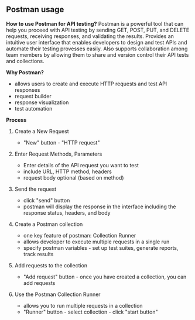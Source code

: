 <h2>Postman usage</h2>

**How to use Postman for API testing?**
Postman is a powerful tool that can help you proceed with API testing by sending GET, POST, PUT, and DELETE requests, receiving responses, and validating the results. Provides an intuitive user interface that enables developers to design and test APIs and automate their testing provesses easily. Also supports collaboration among team members by allowing them to share and version control their API tests and collections.

**Why Postman?**
- allows users to create and execute HTTP requests and test API responses
- request builder
- response visualization
- test automation

**Process**
1. Create a New Request
    - "New" button  - "HTTP request"

2. Enter Request Methods, Parameters
    - Enter details of the API request you want to test
    - include URL, HTTP method, headers
    - request body optional (based on method)

3. Send the request
    - click "send" button
    - postman will display the response in the interface including the response status, headers, and body

4. Create a Postman collection
    - one key feature of postman: Collection Runner
    - allows developer to execute multiple requests in a single run
    - specify postman variables - set up test suites, generate reports, track results

5. Add requests to the collection
    - "Add request" button - once you have created a collection, you can add requests

6. Use the Postman Collection Runner
    - allows you to run multiple requests in a collection
    - "Runner" button - select collection - click "start button"
    
